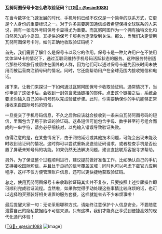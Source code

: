 **瓦努阿图保号卡怎么收取验证码？[[TG💪+ @esim1088](https://t.me/s/esim1088)]**

在当今数字化飞速发展的时代，手机号码已经不仅仅是一个简单的联系方式，它更是个人身份的重要标识之一。对于许多需要跨国通信或者希望保持全球联系的人来说，拥有一张海外号码保号卡显得尤为重要。而瓦努阿图作为一个拥有独特文化和自然风光的小岛国，其提供的保号卡服务也逐渐受到关注。那么，当我们决定使用瓦努阿图保号卡时，如何正确地收取验证码呢？

首先，我们需要了解什么是保号卡以及它的作用。保号卡是一种允许用户在不使用实体SIM卡的情况下，通过互联网维持手机号码活跃状态的服务。这种服务特别适合那些经常旅行或居住在国外的人群，因为他们可以通过保号卡避免因长时间未使用而被运营商注销号码的情况。同时，它还能帮助用户在全球范围内接收短信和电话。

接下来，让我们来探讨一下如何通过瓦努阿图保号卡收取验证码。通常情况下，当你申请了这张卡后，会收到一封包含激活链接的邮件。点击这个链接之后，系统会要求你输入自己的手机号码以完成验证步骤。此时，你需要确保你的手机能够正常接收来自国际号码的短信。

一旦提交了手机号码信息，不久之后你应该就会接收到一条来自瓦努阿图号码的短信，里面包含了用于验证的验证码。这条短信可能包含字母、数字甚至符号组合而成的一串字符，请务必仔细核对，以免输入错误导致验证失败。

值得注意的是，在某些情况下，由于网络延迟或其他技术问题，可能会出现未能及时收到验证码的情况。这时你可以尝试重新发送验证码请求，或者检查手机是否设置了屏蔽未知号码的功能。如果仍然无法解决问题，建议直接联系客服寻求帮助。

另外，为了保证整个过程顺利进行，建议提前做好准备工作。比如确认自己的手机支持接收国际短信，并且处于良好的信号覆盖区域；同时也可以考虑下载官方应用程序，这样不仅方便管理账户信息，还可以更快捷地获取验证码。

总之，使用瓦努阿图保号卡来收取验证码其实并不复杂，只要按照上述步骤操作即可顺利完成验证流程。当然啦，如果你觉得手动处理这些事情比较麻烦的话，也可以选择购买预装好相关设置的服务套餐，这样就能省去不少麻烦事啦！

最后提醒大家一句：无论采用哪种方式，请始终注意保护个人信息安全，不要随意泄露自己的隐私数据给不可信来源。只有这样，我们才能真正享受到便捷高效的现代化通讯体验！

[[TG💪+ @esim1088](https://t.me/s/esim1088) ![Image](https://i.postimg.cc/4NQfJmqS/Snipaste-2025-05-13-00-14-12.png)]